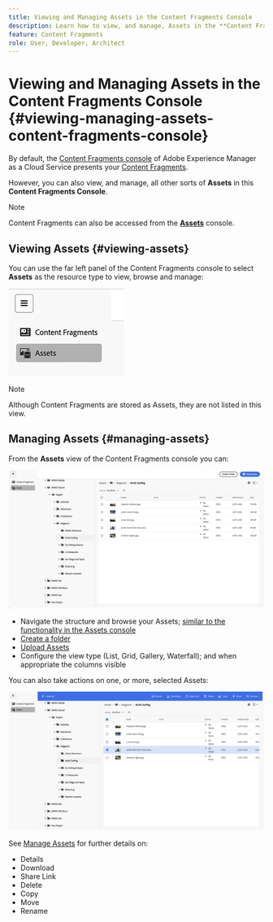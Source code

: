 ```yaml
---
title: Viewing and Managing Assets in the Content Fragments Console
description: Learn how to view, and manage, Assets in the **Content Fragments Console** of Adobe Experience Manager as a Cloud Service.
feature: Content Fragments
role: User, Developer, Architect
---
```

# Viewing and Managing Assets in the Content Fragments Console {#viewing-managing-assets-content-fragments-console}

By default, the [Content Fragments console](/help/sites-cloud/administering/content-fragments/managing.md#content-fragments-console) of Adobe Experience Manager as a Cloud Service presents your [Content Fragments](/help/sites-cloud/administering/content-fragments/overview.md). 

However, you can also view, and manage, all other sorts of **Assets** in this **Content Fragments Console**.

>[!NOTE]
>
>Content Fragments can also be accessed from the **[Assets](/help/assets/overview.md)** console.

## Viewing Assets {#viewing-assets}

You can use the far left panel of the Content Fragments console to select  **Assets** as the resource type to view, browse and manage:

![Content Fragments console - navigation](/help/sites-cloud/administering/content-fragments/assets/cf-console-assets-navigation.png)

>[!NOTE]
>
>Although Content Fragments are stored as Assets, they are not listed in this view.

## Managing Assets {#managing-assets}

From the **Assets** view of the Content Fragments console you can:

![Content Fragments console - browse Asset](/help/sites-cloud/administering/content-fragments/assets/cf-console-assets-browse.png)

* Navigate the structure and browse your Assets; [similar to the functionality in the Assets console](/help/assets/navigate-assets-view.md)
* [Create a folder](/help/assets/manage-digital-assets.md#creating-folders)
* [Upload Assets](/help/assets/add-delete-assets-view.md)
* Configure the view type (List, Grid, Gallery, Waterfall); and when appropriate the columns visible

You can also take actions on one, or more, selected Assets:

![Content Fragments console - actions for selected Asset](/help/sites-cloud/administering/content-fragments/assets/cf-console-assets-actions.png)

See [Manage Assets](/help/assets/manage-organize-assets-view.md) for further details on:

* Details 
* Download
* Share Link
* Delete
* Copy 
* Move
* Rename 
